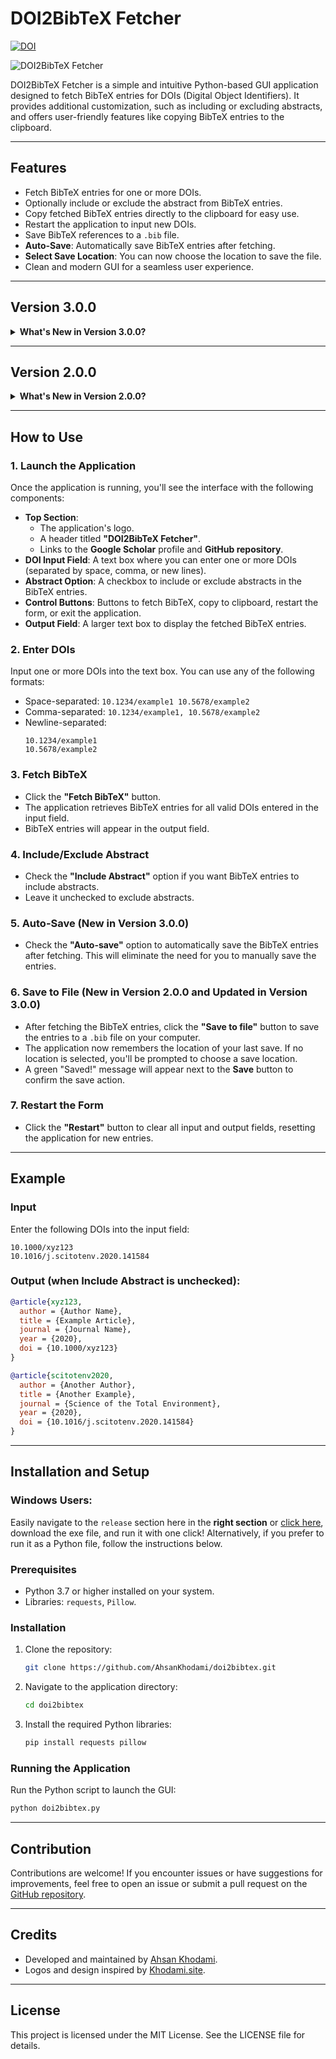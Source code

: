 # DOI2BibTeX Fetcher

[![DOI](https://zenodo.org/badge/912144751.svg)](https://doi.org/10.5281/zenodo.14599850)

![DOI2BibTeX Fetcher](https://raw.githubusercontent.com/AhsanKhodami/doi2bibtex/refs/heads/main/mainapplication.png)

DOI2BibTeX Fetcher is a simple and intuitive Python-based GUI application designed to fetch BibTeX entries for DOIs (Digital Object Identifiers). It provides additional customization, such as including or excluding abstracts, and offers user-friendly features like copying BibTeX entries to the clipboard.

---

## Features

- Fetch BibTeX entries for one or more DOIs.
- Optionally include or exclude the abstract from BibTeX entries.
- Copy fetched BibTeX entries directly to the clipboard for easy use.
- Restart the application to input new DOIs.
- Save BibTeX references to a `.bib` file.
- **Auto-Save**: Automatically save BibTeX entries after fetching.
- **Select Save Location**: You can now choose the location to save the file.
- Clean and modern GUI for a seamless user experience.

---

## Version 3.0.0

<details>
  <summary><strong>What's New in Version 3.0.0?</strong></summary>
  
### New Features:
- **Auto-Save**: A new feature that automatically saves the fetched BibTeX entries after every fetch, making the process faster and more efficient.
- **Select Save Location**: Users can now choose where to save the `.bib` file. Once selected, the location will be remembered for future saves.
- **Improved Layout**: The checkboxes for "Include Abstract" and "Auto-Save" have been aligned horizontally, offering a more compact and neat layout.

</details>

---

## Version 2.0.0

<details>
  <summary><strong>What's New in Version 2.0.0?</strong></summary>
  
### New Features:
- **Save BibTeX References**: You can now save the fetched BibTeX entries to a `.bib` file, which is useful for managing your references.
- **Improved GUI**: The buttons are better aligned, making the user experience more intuitive.
- **Save Confirmation**: When you save your BibTeX entries, a green "Saved!" message will be displayed next to the Save button to confirm the action.

</details>

---

## How to Use

### 1. Launch the Application
Once the application is running, you'll see the interface with the following components:
- **Top Section**:
  - The application's logo.
  - A header titled **"DOI2BibTeX Fetcher"**.
  - Links to the **Google Scholar** profile and **GitHub repository**.
- **DOI Input Field**: A text box where you can enter one or more DOIs (separated by space, comma, or new lines).
- **Abstract Option**: A checkbox to include or exclude abstracts in the BibTeX entries.
- **Control Buttons**: Buttons to fetch BibTeX, copy to clipboard, restart the form, or exit the application.
- **Output Field**: A larger text box to display the fetched BibTeX entries.

### 2. Enter DOIs
Input one or more DOIs into the text box. You can use any of the following formats:
- Space-separated: `10.1234/example1 10.5678/example2`
- Comma-separated: `10.1234/example1, 10.5678/example2`
- Newline-separated:
  ```
  10.1234/example1
  10.5678/example2
  ```

### 3. Fetch BibTeX
- Click the **"Fetch BibTeX"** button.
- The application retrieves BibTeX entries for all valid DOIs entered in the input field.
- BibTeX entries will appear in the output field.

### 4. Include/Exclude Abstract
- Check the **"Include Abstract"** option if you want BibTeX entries to include abstracts.
- Leave it unchecked to exclude abstracts.

### 5. Auto-Save (New in Version 3.0.0)
- Check the **"Auto-save"** option to automatically save the BibTeX entries after fetching. This will eliminate the need for you to manually save the entries.

### 6. Save to File (New in Version 2.0.0 and Updated in Version 3.0.0)
- After fetching the BibTeX entries, click the **"Save to file"** button to save the entries to a `.bib` file on your computer.
- The application now remembers the location of your last save. If no location is selected, you'll be prompted to choose a save location.
- A green "Saved!" message will appear next to the **Save** button to confirm the save action.

### 7. Restart the Form
- Click the **"Restart"** button to clear all input and output fields, resetting the application for new entries.

---

## Example

### Input
Enter the following DOIs into the input field:
```
10.1000/xyz123
10.1016/j.scitotenv.2020.141584
```

### Output (when **Include Abstract** is unchecked):
```bibtex
@article{xyz123,
  author = {Author Name},
  title = {Example Article},
  journal = {Journal Name},
  year = {2020},
  doi = {10.1000/xyz123}
}

@article{scitotenv2020,
  author = {Another Author},
  title = {Another Example},
  journal = {Science of the Total Environment},
  year = {2020},
  doi = {10.1016/j.scitotenv.2020.141584}
}
```

---

## Installation and Setup

### Windows Users:
Easily navigate to the `release` section here in the **right section** or [click here](https://github.com/AhsanKhodami/doi2bibtex/releases/), download the exe file, and run it with one click! Alternatively, if you prefer to run it as a Python file, follow the instructions below.

### Prerequisites
- Python 3.7 or higher installed on your system.
- Libraries: `requests`, `Pillow`.

### Installation
1. Clone the repository:
   ```bash
   git clone https://github.com/AhsanKhodami/doi2bibtex.git
   ```
2. Navigate to the application directory:
   ```bash
   cd doi2bibtex
   ```
3. Install the required Python libraries:
   ```bash
   pip install requests pillow
   ```

### Running the Application
Run the Python script to launch the GUI:
```bash
python doi2bibtex.py
```

---

## Contribution

Contributions are welcome! If you encounter issues or have suggestions for improvements, feel free to open an issue or submit a pull request on the [GitHub repository](https://github.com/AhsanKhodami/doi2bibtex).

---

## Credits

- Developed and maintained by [Ahsan Khodami](https://khodami.site).
- Logos and design inspired by [Khodami.site](https://khodami.site).

---

## License

This project is licensed under the MIT License. See the LICENSE file for details.